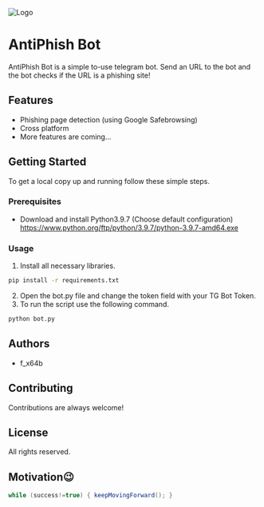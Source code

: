 
![Logo](https://i.ibb.co/K6VK6Lg/Microsoft-Teams-image.png)

    
# AntiPhish Bot

AntiPhish Bot is a simple to-use telegram bot. Send an URL to the bot and the bot checks if the URL is a phishing site!


## Features

- Phishing page detection (using Google Safebrowsing)
- Cross platform
- More features are coming...


  
## Getting Started

To get a local copy up and running follow these simple steps.

### Prerequisites
* Download and install Python3.9.7 (Choose default configuration)
  https://www.python.org/ftp/python/3.9.7/python-3.9.7-amd64.exe 


### Usage

1. Install all necessary libraries.
```bash
pip install -r requirements.txt
```
2. Open the bot.py file and change the token field with your TG Bot Token.
3. To run the script use the following command.
```bash
python bot.py
```


  
## Authors

- f_x64b

  
## Contributing

Contributions are always welcome!

  
## License
All rights reserved.

  
## Motivation😉

```java
while (success!=true) { keepMovingForward(); }
```
